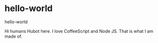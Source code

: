 # hello-world
hello-world

Hi humans
Hubot here. I love CoffeeScript and Node JS. That is what I am made of.
